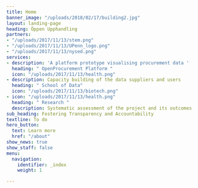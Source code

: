 ```yaml
---
title: Home
banner_image: "/uploads/2018/02/17/building2.jpg"
layout: landing-page
heading: Öppen Upphandling
partners:
- "/uploads/2017/11/13/stem.png"
- "/uploads/2017/11/13/UPenn_logo.png"
- "/uploads/2017/11/13/nysed.png"
services:
- description: 'A platform prototype visualising procurement data '
  heading: " OpenProcurement Platform "
  icon: "/uploads/2017/11/13/health.png"
- description: Capacity building of the data suppliers and users
  heading: " School of Data"
  icon: "/uploads/2017/11/13/biotech.png"
- icon: "/uploads/2017/11/13/health.png"
  heading: " Research "
  description: Systematic assessment of the project and its outcomes
sub_heading: Fostering Transparency and Accountability
textline: To do
hero_button:
  text: Learn more
  href: "/about"
show_news: true
show_staff: false
menu:
  navigation:
    identifier: _index
    weight: 1

---
```


